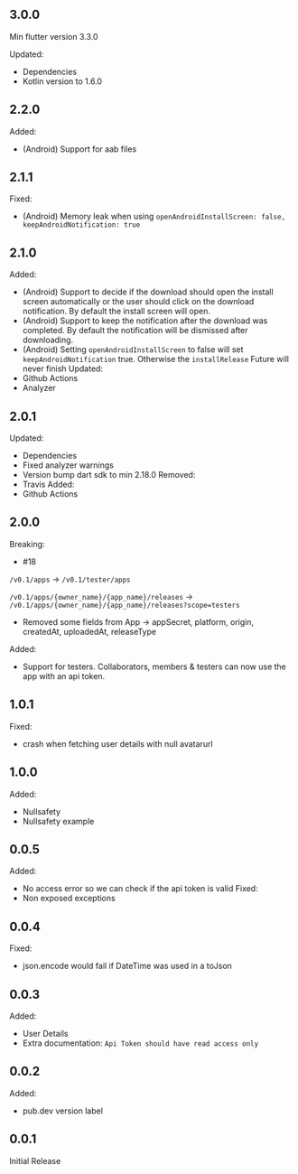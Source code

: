 ## 3.0.0
Min flutter version 3.3.0

Updated:
- Dependencies
- Kotlin version to 1.6.0

## 2.2.0
Added:
- (Android) Support for aab files

## 2.1.1
Fixed:
- (Android) Memory leak when using `openAndroidInstallScreen: false, keepAndroidNotification: true`

## 2.1.0
Added:
- (Android) Support to decide if the download should open the install screen automatically or the user should click on the download notification. By default the install screen will open.
- (Android) Support to keep the notification after the download was completed. By default the notification will be dismissed after downloading.
- (Android) Setting `openAndroidInstallScreen` to false will set `keepAndroidNotification` true. Otherwise the `installRelease` Future will never finish
Updated:
- Github Actions
- Analyzer

## 2.0.1
Updated:
- Dependencies
- Fixed analyzer warnings
- Version bump dart sdk to min 2.18.0
Removed:
- Travis
Added:
- Github Actions

## 2.0.0
Breaking:
- #18

`/v0.1/apps` -> `/v0.1/tester/apps`

`/v0.1/apps/{owner_name}/{app_name}/releases` -> `/v0.1/apps/{owner_name}/{app_name}/releases?scope=testers`

- Removed some fields from App -> appSecret, platform, origin, createdAt, uploadedAt, releaseType

Added:
- Support for testers. Collaborators, members & testers can now use the app with an api token.

## 1.0.1
Fixed:
- crash when fetching user details with null avatarurl

## 1.0.0
Added:
- Nullsafety
- Nullsafety example

## 0.0.5
Added:
- No access error so we can check if the api token is valid
Fixed:
- Non exposed exceptions

## 0.0.4
Fixed:
- json.encode would fail if DateTime was used in a toJson

## 0.0.3
Added:
- User Details
- Extra documentation: `Api Token should have read access only`

## 0.0.2
Added:
- pub.dev version label 

## 0.0.1
Initial Release
